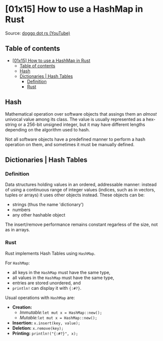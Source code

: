# [01x15] How to use a HashMap in Rust

Source: [doggo dot rs (YouTube)](https://www.youtube.com/watch?v=tHN-cN6a494)

## Table of contents

- [\[01x15\] How to use a HashMap in Rust](#01x15-how-to-use-a-hashmap-in-rust)
  - [Table of contents](#table-of-contents)
  - [Hash](#hash)
  - [Dictionaries | Hash Tables](#dictionaries--hash-tables)
    - [Definition](#definition)
    - [Rust](#rust)

## Hash

Mathematical operation over software objects that assings them an *almost* univocal value
 among its class. The value is usually represented as a hex-string or a 256-bit unsigned
 integer, but it may have different lengths depending on the algorithm used to hash.

Not all software objects have a predefined manner to perform a hash operation on them, and
 sometimes it must be manually defined.

## Dictionaries | Hash Tables

### Definition

Data structures holding values in an ordered, addressable manner: instead of using a
 continuous range of integer values (indices, such as in vectors, tuples or arrays) it
 uses other objects instead. These objects can be:

- strings (thus the name 'dictionary')
- numbers
- any other hashable object

The insert/remove performance remains constant regarless of the size, not as in arrays.

### Rust

Rust implements Hash Tables using `HashMap`.

For `HashMap`:

- all keys in the `HashMap` must have the same type,
- all values in the `HashMap` must have the same type,
- entries are stored unordered, and
- `println!` can display it with `{:#?}`.

Usual operations with `HashMap` are:

- **Creation:**
  - *Immutable:*`let mut x = HashMap::new();`
  - *Mutable:*`let mut x = HashMap::new();`
- **Insertion:** `x.insert(key, value);`
- **Deletion:** `x.remove(key);`
- **Printing:** `println!("{:#?}", x);`
